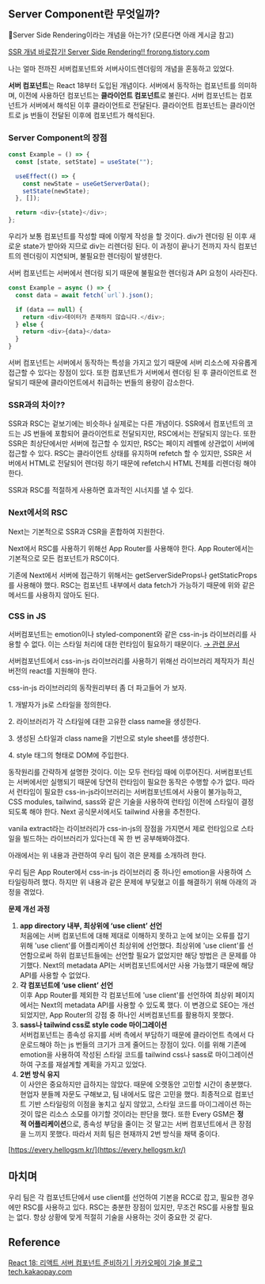 ## Server Component란 무엇일까?

Server Side Rendering이라는 개념을 아는가? (모른다면 아래 게시글 참고)

[SSR 개념 바로잡기! Server Side Rendering!!
frorong.tistory.com](https://frorong.tistory.com/entry/SSR-%EA%B0%9C%EB%85%90-%EB%B0%94%EB%A1%9C%EC%9E%A1%EA%B8%B0-Server-Side-Rendering)

나는 얼마 전까진 서버컴포넌트와 서버사이드렌더링의 개념을 혼동하고 있었다.

**서버 컴포넌트**는 React 18부터 도입된 개념이다. 서버에서 동작하는 컴포넌트를 의미하며, 이전에 사용하던 컴포넌트는 **클라이언트 컴포넌트**로 불린다. 서버 컴포넌트는 컴포넌트가 서버에서 해석된 이후 클라이언트로 전달된다. 클라이언트 컴포넌트는 클라이언트로 js 번들이 전달된 이후에 컴포넌트가 해석된다.

### Server Component의 장점

```ts
const Example = () => {
  const [state, setState] = useState("");

  useEffect(() => {
    const newState = useGetServerData();
    setState(newState);
  }, []);

  return <div>{state}</div>;
};
```

우리가 보통 컴포넌트를 작성할 때에 이렇게 작성을 할 것이다. div가 렌더링 된 이후 새로운 state가 받아와 지므로 div는 리렌더링 된다. 이 과정이 끝나기 전까지 자식 컴포넌트의 렌더링이 지연되며, 불필요한 렌더링이 발생한다.

서버 컴포넌트는 서버에서 렌더링 되기 때문에 불필요한 렌더링과 API 요청이 사라진다.

```ts
const Example = async () => {
  const data = await fetch(`url`).json();

  if (data == null) {
    return <div>데이터가 존재하지 않습니다.</div>;
  } else {
    return <div>{data}</data>
  }
}
```

서버 컴포넌트는 서버에서 동작하는 특성을 가지고 있기 때문에 서버 리소스에 자유롭게 접근할 수 있다는 장점이 있다. 또한 컴포넌트가 서버에서 렌더링 된 후 클라이언트로 전달되기 때문에 클라이언트에서 취급하는 번들의 용량이 감소한다.

### SSR과의 차이??

SSR과 RSC는 겉보기에는 비슷하나 실제로는 다른 개념이다. SSR에서 컴포넌트의 코드는 JS 번들에 포함되어 클라이언트로 전달되지만, RSC에서는 전달되지 않는다. 또한 SSR은 최상단에서만 서버에 접근할 수 있지만, RSC는 페이지 레벨에 상관없이 서버에 접근할 수 있다. RSC는 클라이언트 상태를 유지하며 refetch 할 수 있지만, SSR은 서버에서 HTML로 전달되어 렌더링 하기 때문에 refetch시 HTML 전체를 리렌더링 해야 한다.

SSR과 RSC를 적절하게 사용하면 효과적인 시너지를 낼 수 있다.

### Next에서의 RSC

Next는 기본적으로 SSR과 CSR을 혼합하여 지원한다.

Next에서 RSC를 사용하기 위해선 App Router를 사용해야 한다. App Router에서는 기본적으로 모든 컴포넌트가 RSC이다.

기존에 Next에서 서버에 접근하기 위해서는 getServerSideProps나 getStaticProps를 사용해야 했다. RSC는 컴포넌트 내부에서 data fetch가 가능하기 때문에 위와 같은 메서드를 사용하지 않아도 된다.

### CSS in JS

서버컴포넌트는 emotion이나 styled-component와 같은 css-in-js 라이브러리를 사용할 수 없다. 이는 스타일 처리에 대한 런타임이 필요하기 때문이다. [→ 관련 문서](https://nextjs.org/docs/app/building-your-application/styling/css-in-js)

서버컴포넌트에서 css-in-js 라이브러리를 사용하기 위해선 라이브러리 제작자가 최신 버전의 react를 지원해야 한다.

css-in-js 라이브러리의 동작원리부터 좀 더 파고들어 가 보자.

1\. 개발자가 js로 스타일을 정의한다.

2\. 라이브러리가 각 스타일에 대한 고유한 class name을 생성한다.

3\. 생성된 스타일과 class name을 기반으로 style sheet를 생성한다.

4\. style 태그의 형태로 DOM에 주입한다.

동작원리를 간략하게 설명한 것이다. 이는 모두 런타임 때에 이루어진다. 서버컴포넌트는 서버에서만 실행되기 때문에 당연히 런타임이 필요한 동작은 수행할 수가 없다. 따라서 런타임이 필요한 css-in-js라이브러리는 서버컴포넌트에서 사용이 불가능하고, CSS modules, tailwind, sass와 같은 기술을 사용하여 런타임 이전에 스타일이 결정되도록 해야 한다. Next 공식문서에서도 tailwind 사용을 추천한다.

vanila extract라는 라이브러리가 css-in-js의 장점을 가지면서 제로 런타임으로 스타일을 빌드하는 라이브러리가 있다는데 꼭 한 번 공부해봐야겠다.

아래에서는 위 내용과 관련하여 우리 팀이 겪은 문제를 소개하려 한다.

우리 팀은 App Router에서 css-in-js 라이브러리 중 하나인 emotion을 사용하여 스타일링하려 했다. 하지만 위 내용과 같은 문제에 부딪혔고 이를 해결하기 위해 아래의 과정을 겪었다.

**문제 개선 과정**

1.  **app directory 내부, 최상위에 ‘use client’ 선언**  
    처음에는 서버 컴포넌트에 대해 제대로 이해하지 못하고 눈에 보이는 오류를 잡기 위해 'use client'를 어플리케이션 최상위에 선언했다. 최상위에 'use client'를 선언함으로써 하위 컴포넌트들에는 선언할 필요가 없었지만 해당 방법은 큰 문제를 야기했다. Next의 metadata API는 서버컴포넌트에서만 사용 가능했기 때문에 해당 API를 사용할 수 없었다.
2.  **각 컴포넌트에 ‘use client’ 선언**  
    이후 App Router를 제외한 각 컴포넌트에 'use client'를 선언하여 최상위 페이지에서는 Next의 metadata API를 사용할 수 있도록 했다. 이 변경으로 SEO는 개선되었지만, App Router의 강점 중 하나인 서버컴포넌트를 활용하지 못했다.
3.  **sass나 tailwind css로 style code 마이그레이션**  
    서버컴포넌트는 종속성 유지를 서버 측에서 부담하기 때문에 클라이언트 측에서 다운로드해야 하는 js 번들의 크기가 크게 줄어드는 장점이 있다. 이를 위해 기존에 emotion을 사용하여 작성된 스타일 코드를 tailwind css나 sass로 마이그레이션 하여 구조를 재설계할 계획을 가지고 있었다.
4.  **2번 방식 유지**  
    이 사안은 중요하지만 급하지는 않았다. 때문에 오랫동안 고민할 시간이 충분했다. 현업자 분들께 자문도 구해보고, 팀 내에서도 많은 고민을 했다. 최종적으로 컴포넌트 기반 스타일링의 이점을 놓치고 싶지 않았고, 스타일 코드를 마이그레이션 하는 것이 많은 리소스 소모를 야기할 것이라는 판단을 했다. 또한 Every GSM은 **정적 어플리케이션**으로, 종속성 부담을 줄이는 것 말고는 서버 컴포넌트에서 큰 장점을 느끼지 못했다. 따라서 저희 팀은 현재까지 2번 방식을 채택 중이다.

[https://every.hellogsm.kr/](https://every.hellogsm.kr/)

## 마치며

우리 팀은 각 컴포넌트단에서 use client를 선언하여 기본을 RCC로 잡고, 필요한 경우에만 RSC를 사용하고 있다. RSC는 충분한 장점이 있지만, 무조건 RSC를 사용할 필요는 없다. 항상 상황에 맞게 적절히 기술을 사용하는 것이 중요한 것 같다.

## Reference

[React 18: 리액트 서버 컴포넌트 준비하기 | 카카오페이 기술 블로그tech.kakaopay.com](https://tech.kakaopay.com/post/react-server-components/)
